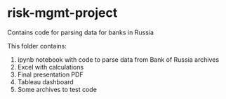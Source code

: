 # risk-mgmt-project
Contains code for parsing data for banks in Russia 

This folder contains:
1. ipynb notebook with code to parse data from Bank of Russia archives
2. Excel with calculations
3. Final presentation PDF
4. Tableau dashboard
5. Some archives to test code
